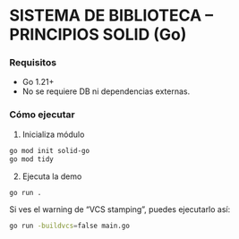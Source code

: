 # SISTEMA DE BIBLIOTECA – PRINCIPIOS SOLID (Go)

### Requisitos
- Go 1.21+
- No se requiere DB ni dependencias externas.

### Cómo ejecutar
1. Inicializa módulo
```bash
go mod init solid-go
go mod tidy
```
2. Ejecuta la demo
```bash
go run . 
```
Si ves el warning de “VCS stamping”, puedes ejecutarlo así:

```bash
go run -buildvcs=false main.go
```